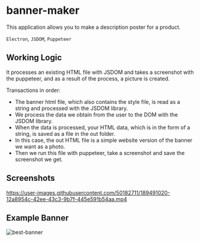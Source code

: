 # banner-maker

This application allows you to make a description poster for a product.

`Electron`, `JSDOM`, `Puppeteer`

## Working Logic

It processes an existing HTML file with JSDOM and takes a screenshot with the puppeteer, and as a result of the process, a picture is created.

Transactions in order:
- The banner html file, which also contains the style file, is read as a string and processed with the JSDOM library. 
- We process the data we obtain from the user to the DOM with the JSDOM library. 
- When the data is processed, your HTML data, which is in the form of a string, is saved as a file in the out folder.
- In this case, the out HTML file is a simple website version of the banner we want as a photo. 
- Then we run this file with puppeteer, take a screenshot and save the screenshot we get.


## Screenshots

https://user-images.githubusercontent.com/50182711/189491020-12a8954c-42ee-43c3-9b7f-445e591b54aa.mp4

## Example Banner

![best-banner](https://user-images.githubusercontent.com/50182711/189492128-48cff88f-6caf-466e-9207-6efd7d2b8046.jpg)

